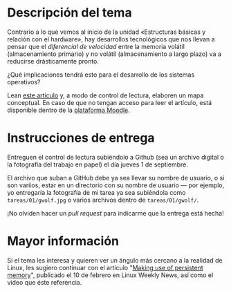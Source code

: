 # Descripción del tema

Contrario a lo que vemos al inicio de la unidad «Estructuras básicas y
relación con el hardware», hay desarrollos tecnológicos que nos llevan
a pensar que el *diferencial de velocidad* entre la memoria volátil
(almacenamiento primario) y no volátil (almacenamiento a largo plazo)
va a reducirse drásticamente pronto.

¿Qué implicaciones tendrá esto para el desarrollo de los sistemas
operativos?

Lean
[este artículo](https://dl.acm.org/citation.cfm?doid=2859829.2814342)
y, a modo de control de lectura, elaboren un mapa conceptual. En caso
de que no tengan acceso para leer el artículo, está disponible dentro
de la [plataforma Moodle](http://docencia.iiec.unam.mx/).

# Instrucciones de entrega

Entreguen el control de lectura subiéndolo a Github (sea un archivo
digital o la fotografía del trabajo en papel) el día jueves 1 de
septiembre.

El archivo que suban a GitHub debe ya sea llevar su nombre de usuario,
o si son variios, estar en un directorio con su nombre de usuario —
por ejemplo, yo entregaría la fotografía de mi tarea ya sea subiéndola
como `tareas/01/gwolf.jpg` o varios archivos dentro de
`tareas/01/gwolf/`.

¡No olviden hacer un *pull request* para indicarme que la entrega está
hecha!

# Mayor información

Si el tema les interesa y quieren ver un ángulo más cercano a la
realidad de Linux, les sugiero continuar con el artículo
"[Making use of persistent memory](http://lwn.net/SubscriberLink/674752/22e496d6e2743fce/)",
publicado el 10 de febrero en Linux Weekly News, así como el video que
éste referencia.
